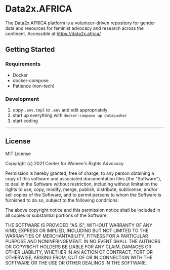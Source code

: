 # Data2x.AFRICA
The Data2x.AFRICA platform is a volunteer-driven repository for gender data and resources for feminist advocacy and research across the continent. Accessible at https://data2x.africa/

## Getting Started

### Requirements

- Docker
- docker-compose
- Patience (non-tech)

### Development

1. copy `.env.tmpl` to `.env` and edit appropriately
2. start up everything with `docker-compose up datapusher`
3. start coding

---

## License

MIT License

Copyright (c) 2021 Center for Women's Rights Advocacy

Permission is hereby granted, free of charge, to any person obtaining a copy
of this software and associated documentation files (the "Software"), to deal
in the Software without restriction, including without limitation the rights
to use, copy, modify, merge, publish, distribute, sublicense, and/or sell
copies of the Software, and to permit persons to whom the Software is
furnished to do so, subject to the following conditions:

The above copyright notice and this permission notice shall be included in all
copies or substantial portions of the Software.

THE SOFTWARE IS PROVIDED "AS IS", WITHOUT WARRANTY OF ANY KIND, EXPRESS OR
IMPLIED, INCLUDING BUT NOT LIMITED TO THE WARRANTIES OF MERCHANTABILITY,
FITNESS FOR A PARTICULAR PURPOSE AND NONINFRINGEMENT. IN NO EVENT SHALL THE
AUTHORS OR COPYRIGHT HOLDERS BE LIABLE FOR ANY CLAIM, DAMAGES OR OTHER
LIABILITY, WHETHER IN AN ACTION OF CONTRACT, TORT OR OTHERWISE, ARISING FROM,
OUT OF OR IN CONNECTION WITH THE SOFTWARE OR THE USE OR OTHER DEALINGS IN THE
SOFTWARE.
